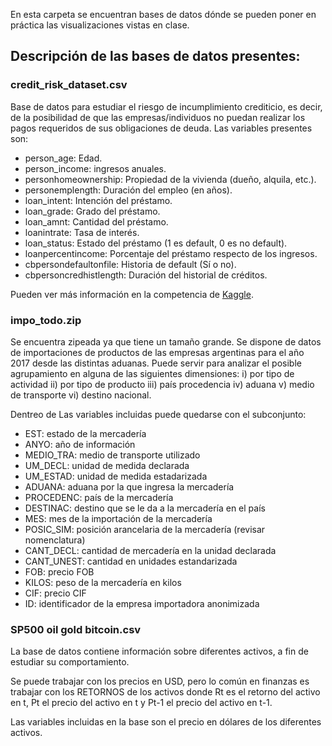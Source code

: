 
En esta carpeta se encuentran bases de datos dónde se pueden poner en práctica las visualizaciones vistas en clase.

## Descripción de las bases de datos presentes:

### **credit_risk_dataset.csv**

Base de datos para estudiar el riesgo de incumplimiento crediticio, es decir, de la posibilidad de que las empresas/individuos no puedan realizar los pagos requeridos de sus obligaciones de deuda. 
Las variables presentes son:

- person_age: Edad.
- person_income: ingresos anuales.
- personhomeownership: Propiedad de la vivienda (dueño, alquila, etc.).
- personemplength: Duración del empleo (en años).
- loan_intent: Intención del préstamo.
- loan_grade: Grado del préstamo.
- loan_amnt: Cantidad del préstamo.
- loanintrate: Tasa de interés.
- loan_status: Estado del préstamo (1 es default, 0 es no default).
- loanpercentincome: Porcentaje del préstamo respecto de los ingresos.
- cbpersondefaultonfile: Historia de default (Sí o no).
- cbpersoncredhistlength: Duración del historial de créditos.  

Pueden ver más información en la competencia de [Kaggle](https://www.kaggle.com/datasets/laotse/credit-risk-dataset).

### **impo_todo.zip**

Se encuentra zipeada ya que tiene un tamaño grande. Se dispone de datos de importaciones de productos de las empresas argentinas para el año 2017 desde las distintas aduanas. Puede servir para analizar el posible agrupamiento en alguna de las siguientes dimensiones: i) por tipo de actividad ii) por tipo de producto iii) país procedencia iv) aduana v) medio de transporte vi) destino nacional.

Dentreo de Las variables incluidas puede quedarse con el subconjunto:
 
- EST: estado de la mercadería
- ANYO: año de información 
- MEDIO_TRA: medio de transporte utilizado
- UM_DECL: unidad de medida declarada
- UM_ESTAD: unidad de medida estadarizada
- ADUANA: aduana por la que ingresa la mercadería
- PROCEDENC: país de la mercadería
- DESTINAC: destino que se le da a la mercadería en el país
- MES: mes de la importación de la mercadería
- POSIC_SIM: posición arancelaria de la mercadería (revisar nomenclatura)
- CANT_DECL: cantidad de mercadería en la unidad declarada
- CANT_UNEST: cantidad en unidades estandarizada
- FOB: precio FOB
- KILOS: peso de la mercadería en kilos
- CIF: precio CIF
- ID: identificador de la empresa importadora anonimizada
 

### **SP500 oil gold bitcoin.csv**

La base de datos contiene información sobre diferentes activos, a fin de estudiar su comportamiento.

Se puede trabajar con los precios en USD, pero lo común en finanzas es trabajar con los RETORNOS de los activos  donde Rt es el retorno del activo en t, Pt el precio del activo en t y Pt-1 el precio del activo en t-1.

Las variables incluidas en la base son el precio en dólares de los diferentes activos.